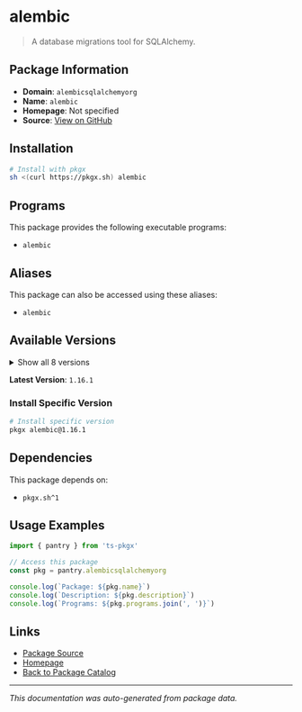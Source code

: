 # alembic

> A database migrations tool for SQLAlchemy.

## Package Information

- **Domain**: `alembicsqlalchemyorg`
- **Name**: `alembic`
- **Homepage**: Not specified
- **Source**: [View on GitHub](https://github.com/pkgxdev/pantry/tree/main/projects/alembic.sqlalchemy.org/package.yml)

## Installation

```bash
# Install with pkgx
sh <(curl https://pkgx.sh) alembic
```

## Programs

This package provides the following executable programs:

- `alembic`

## Aliases

This package can also be accessed using these aliases:

- `alembic`

## Available Versions

<details>
<summary>Show all 8 versions</summary>

- `1.16.1`, `1.16.0`, `1.15.2`, `1.15.1`, `1.14.1`
- `1.14.0`, `1.13.3`, `1.13.2`

</details>

**Latest Version**: `1.16.1`

### Install Specific Version

```bash
# Install specific version
pkgx alembic@1.16.1
```

## Dependencies

This package depends on:

- `pkgx.sh^1`

## Usage Examples

```typescript
import { pantry } from 'ts-pkgx'

// Access this package
const pkg = pantry.alembicsqlalchemyorg

console.log(`Package: ${pkg.name}`)
console.log(`Description: ${pkg.description}`)
console.log(`Programs: ${pkg.programs.join(', ')}`)
```

## Links

- [Package Source](https://github.com/pkgxdev/pantry/tree/main/projects/alembic.sqlalchemy.org/package.yml)
- [Homepage](#)
- [Back to Package Catalog](../package-catalog.md)

---

*This documentation was auto-generated from package data.*
